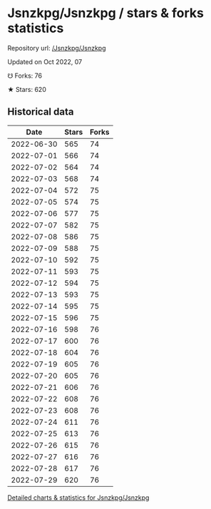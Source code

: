 # Jsnzkpg/Jsnzkpg / stars & forks statistics

Repository url: [/Jsnzkpg/Jsnzkpg](https://github.com/Jsnzkpg/Jsnzkpg)

Updated on Oct 2022, 07

☋ Forks: 76

★ Stars: 620

## Historical data
| Date | Stars | Forks |
|------|-------|-------|
| 2022-06-30 | 565 | 74 | 
| 2022-07-01 | 566 | 74 | 
| 2022-07-02 | 564 | 74 | 
| 2022-07-03 | 568 | 74 | 
| 2022-07-04 | 572 | 75 | 
| 2022-07-05 | 574 | 75 | 
| 2022-07-06 | 577 | 75 | 
| 2022-07-07 | 582 | 75 | 
| 2022-07-08 | 586 | 75 | 
| 2022-07-09 | 588 | 75 | 
| 2022-07-10 | 592 | 75 | 
| 2022-07-11 | 593 | 75 | 
| 2022-07-12 | 594 | 75 | 
| 2022-07-13 | 593 | 75 | 
| 2022-07-14 | 595 | 75 | 
| 2022-07-15 | 596 | 75 | 
| 2022-07-16 | 598 | 76 | 
| 2022-07-17 | 600 | 76 | 
| 2022-07-18 | 604 | 76 | 
| 2022-07-19 | 605 | 76 | 
| 2022-07-20 | 605 | 76 | 
| 2022-07-21 | 606 | 76 | 
| 2022-07-22 | 608 | 76 | 
| 2022-07-23 | 608 | 76 | 
| 2022-07-24 | 611 | 76 | 
| 2022-07-25 | 613 | 76 | 
| 2022-07-26 | 615 | 76 | 
| 2022-07-27 | 616 | 76 | 
| 2022-07-28 | 617 | 76 | 
| 2022-07-29 | 620 | 76 | 


[Detailed charts & statistics for Jsnzkpg/Jsnzkpg](https://reviewgithub.com/rep/Jsnzkpg/Jsnzkpg)
